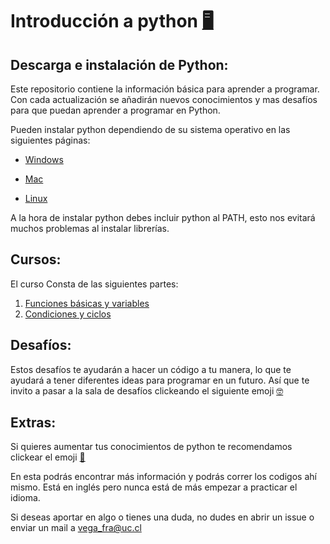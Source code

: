 # Introducción a python [:desktop_computer:](https://beitey.github.io/Intro-a-Python/)

## Descarga e instalación de Python:

Este repositorio contiene la información básica para aprender a programar. Con cada actualización se añadirán nuevos conocimientos y mas desafíos para que puedan aprender a programar en Python.

Pueden instalar python dependiendo de su sistema operativo en las siguientes páginas:

-   [Windows](https://www.python.org/downloads/ "Python for windows")

-   [Mac](https://www.python.org/downloads/macos/ "Python for mac")

-   [Linux](https://www.python.org/downloads/source/ "Python for linux")

A la hora de instalar python debes incluir python al PATH, esto nos evitará muchos problemas al instalar librerías.

## Cursos:

El curso Consta de las siguientes partes:

1.  [Funciones básicas y variables](https://beitey.github.io/Intro-a-Python/Productos/Intro-a-progra.html "Clase 1")
2.  [Condiciones y ciclos](https://beitey.github.io/Intro-a-Python/Productos/clase-2.html "clase 2")

## Desafíos:

Estos desafíos te ayudarán a hacer un código a tu manera, lo que te ayudará a tener diferentes ideas para programar en un futuro. Así que te invito a pasar a la sala de desafíos clickeando el siguiente emoji [:nerd_face:](https://beitey.github.io/Intro-a-Python/Desafios/)

## Extras:

Si quieres aumentar tus conocimientos de python te recomendamos clickear el emoji [:mouse2:](https://www.w3schools.com/python/default.asp)

En esta podrás encontrar más información y podrás correr los codigos ahí mismo. Está en inglés pero nunca está de más empezar a practicar el idioma.

Si deseas aportar en algo o tienes una duda, no dudes en abrir un issue o enviar un mail a [vega_fra\@uc.cl](mailto:vega_fra@uc.cl)
